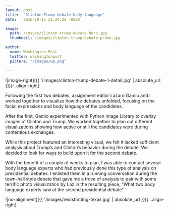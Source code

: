 ```yaml
---
layout: post
title:  "Clinton-Trump debate body language"
date:   2016-10-15 21:24:22 -0500

image:
  path: /images/clinton-trump-debate-hero.jpg
  thumbnail: /images/clinton-trump-debate-promo.jpg

author:
  name: Washington Post
  twitter: washingtonpost
  picture: "/images/wp.png"

---
```


![image-right]({{ '/images/clinton-trump-debate-1-detail.jpg' | absolute_url }}){: .align-right}

Following the first two debates, assignment editor Lazaro Gamio and I worked together to visualize how the debates unfolded, focusing on the facial expressions and body language of the candidates.

After the first, Gamio experimented with Python Image Library to overlay images of Clinton and Trump. We worked together to plan out different visualizations showing how active or still the candidates were during contentious exchanges.

While this project featured an interesting visual, we felt it lacked sufficient analysis about Trump’s and Clinton’s behavior during the debate. We decided to look for ways to build upon it for the second debate.

With the benefit of a couple of weeks to plan, I was able to contact several body language experts who had previously done this type of analysis on presidential debates. I enlisted them in a running conversation during the town-hall style debate that gave me a trove of analysis to pair with some terrific photo visualization by Laz in the resulting piece, “What two body language experts saw at the second presidential debate“.




![no-alignment]({{ '/images/redistricting-texas.jpg' | absolute_url }}){: .align-right}


[project-link]: https://www.washingtonpost.com/politics/interactive/redistricting-tracker-map/
